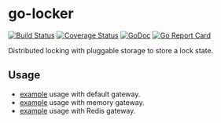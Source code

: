 # go-locker

[![Build Status](https://travis-ci.com/da440dil/go-locker.svg?branch=master)](https://travis-ci.com/da440dil/go-locker)
[![Coverage Status](https://coveralls.io/repos/github/da440dil/go-locker/badge.svg?branch=master)](https://coveralls.io/github/da440dil/go-locker?branch=master)
[![GoDoc](https://godoc.org/github.com/da440dil/go-locker?status.svg)](https://godoc.org/github.com/da440dil/go-locker)
[![Go Report Card](https://goreportcard.com/badge/github.com/da440dil/go-locker)](https://goreportcard.com/report/github.com/da440dil/go-locker)


Distributed locking with pluggable storage to store a lock state.

## Usage

- [example](./examples/locker-gateway-default/main.go) usage with default gateway.
- [example](./examples/locker-gateway-memory/main.go) usage with memory gateway.
- [example](./examples/locker-gateway-redis/main.go) usage with Redis gateway.